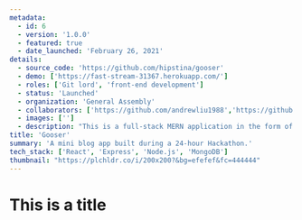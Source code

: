 ```yaml
---
metadata:  
  - id: 6 
  - version: '1.0.0' 
  - featured: true 
  - date_launched: 'February 26, 2021' 
details: 
  - source_code: 'https://github.com/hipstina/gooser'
  - demo: ['https://fast-stream-31367.herokuapp.com/']
  - roles: ['Git lord', 'front-end development']
  - status: 'Launched'
  - organization: 'General Assembly'
  - collaborators: ['https://github.com/andrewliu1988','https://github.com/f-ansari','https://github.com/JYoung554']
  - images: ['']
  - description: "This is a full-stack MERN application in the form of a Blog App that will allow users to create and view posts."
title: 'Gooser'
summary: 'A mini blog app built during a 24-hour Hackathon.'
tech_stack: ['React', 'Express', 'Node.js', 'MongoDB']
thumbnail: "https://plchldr.co/i/200x200?&bg=efefef&fc=444444"
---
```


# This is a title